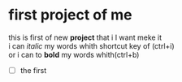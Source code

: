 # first project of me
this is first of new **project** that i I want meke it  
i can _italic_ my words whith shortcut key of (ctrl+i)  
or i can to **bold** my words whith(ctrl+b) 
- [ ] the first
